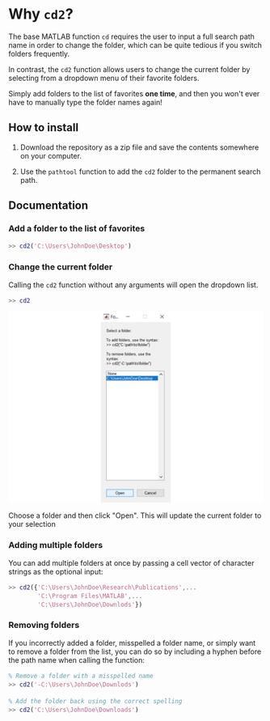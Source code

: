 # Why **`cd2`**?
The base MATLAB function `cd` requires the user to input a full search path name in order to change the folder, which can be quite tedious if you switch folders frequently.

In contrast, the `cd2` function allows users to change the current folder by selecting from a dropdown menu of their favorite folders.

Simply add folders to the list of favorites **one time**, and then you won't ever have to manually type the folder names again!


## How to install
1. Download the repository as a zip file and save the contents somewhere on your computer. 

2. Use the `pathtool` function to add the `cd2` folder to the permanent search path.

## Documentation
### Add a folder to the list of favorites
```matlab
>> cd2('C:\Users\JohnDoe\Desktop')
```

### Change the current folder
Calling the `cd2` function without any arguments will open the dropdown list.
```matlab
>> cd2
```

<img alt="cd2 example" width="800" src="cd2example.png">

Choose a folder and then click "Open". This will update the current folder to your selection

### Adding multiple folders
You can add multiple folders at once by passing a cell vector of character strings as the optional input:

```matlab
>> cd2({'C:\Users\JohnDoe\Research\Publications',...
        'C:\Program Files\MATLAB',...
        'C:\Users\JohnDoe\Downlods'})
```

### Removing folders
If you incorrectly added a folder, misspelled a folder name, or simply want to remove a folder from the list, you can do so by including a hyphen before the path name when calling the function:

```matlab
% Remove a folder with a misspelled name
>> cd2('-C:\Users\JohnDoe\Downlods')

% Add the folder back using the correct spelling
>> cd2('C:\Users\JohnDoe\Downloads')
```

